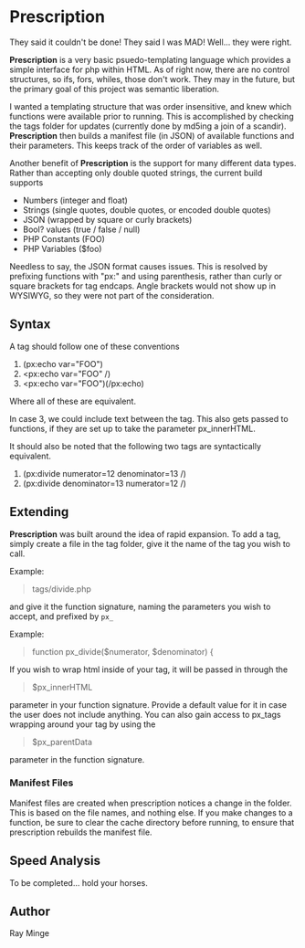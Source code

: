 Prescription
============

They said it couldn't be done! They said I was MAD! Well... they were right.

__Prescription__ is a very basic psuedo-templating language which provides a simple interface for php within HTML. As of right now, there are no control structures, so ifs, fors, whiles, those don't work. They may in the future, but the primary goal of this project was semantic liberation.

I wanted a templating structure that was order insensitive, and knew which functions were available prior to running. This is accomplished by checking the tags folder for updates (currently done by md5ing a join of a scandir). __Prescription__ then builds a manifest file (in JSON) of available functions and their parameters. This keeps track of the order of variables as well. 

Another benefit of __Prescription__ is the support for many different data types. Rather than accepting only double quoted strings, the current build supports

* Numbers (integer and float)
* Strings (single quotes, double quotes, or encoded double quotes)
* JSON (wrapped by square or curly brackets)
* Bool? values (true / false / null)
* PHP Constants (FOO)
* PHP Variables ($foo)

Needless to say, the JSON format causes issues. This is resolved by prefixing functions with "px:" and using parenthesis, rather than curly or square brackets for tag endcaps. Angle brackets would not show up in WYSIWYG, so they were not part of the consideration.

Syntax
-------

A tag should follow one of these conventions

1. (px:echo var="FOO")
2. <px:echo var="FOO" /)
3. <px:echo var="FOO")(/px:echo)

Where all of these are equivalent.

In case 3, we could include text between the tag. This also gets passed to functions, if they are set up to take the parameter px_innerHTML.

It should also be noted that the following two tags are syntactically equivalent.

1. (px:divide numerator=12 denominator=13 /)
2. (px:divide denominator=13 numerator=12 /)

Extending
---------

__Prescription__ was built around the idea of rapid expansion. To add a tag, simply create a file in the tag folder, give it the name of the tag you wish to call. 

Example: 

> tags/divide.php

and give it the function signature, naming the parameters you wish to accept, and prefixed by `px_`

Example:

> function px_divide($numerator, $denominator) {

If you wish to wrap html inside of your tag, it will be passed in through the 

> $px_innerHTML 

parameter in your function signature. Provide a default value for it in case the user does not include anything. You can also gain access to px_tags wrapping around your tag by using the 

> $px_parentData

parameter in the function signature. 

### Manifest Files 

Manifest files are created when prescription notices a change in the folder. This is based on the file names, and nothing else. If you make changes to a function, be sure to clear the cache directory before running, to ensure that prescription rebuilds the manifest file.

## Speed Analysis

To be completed... hold your horses.

## Author

Ray Minge
